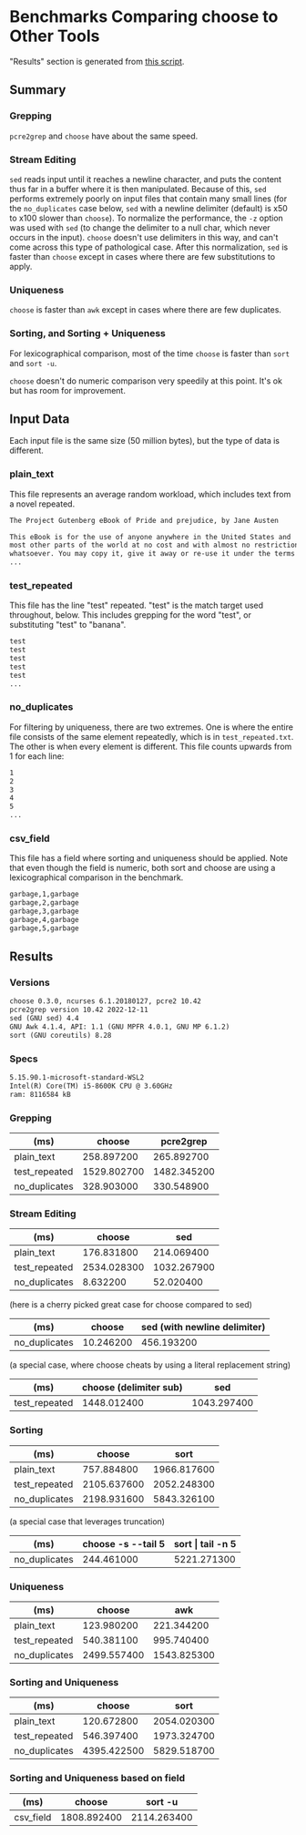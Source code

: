 # Benchmarks Comparing choose to Other Tools

"Results" section is generated from [this script](./gen_perf_stats.bash).

## Summary

### Grepping

`pcre2grep` and `choose` have about the same speed.

### Stream Editing

`sed` reads input until it reaches a newline character, and puts the content thus far in a buffer where it is then manipulated. Because of this, `sed` performs extremely poorly on input files that contain many small lines (for the `no_duplicates` case below, `sed` with a newline delimiter (default) is x50 to x100 slower than `choose`). To normalize the performance, the `-z` option was used with `sed` (to change the delimiter to a null char, which never occurs in the input). `choose` doesn't use delimiters in this way, and can't come across this type of pathological case. After this normalization, `sed` is faster than `choose` except in cases where there are few substitutions to apply.

### Uniqueness

`choose` is faster than `awk` except in cases where there are few duplicates.

### Sorting, and Sorting + Uniqueness

For lexicographical comparison, most of the time `choose` is faster than `sort` and `sort -u`.

`choose` doesn't do numeric comparison very speedily at this point. It's ok but has room for improvement.

## Input Data

Each input file is the same size (50 million bytes), but the type of data is different.

### plain_text

This file represents an average random workload, which includes text from a novel repeated.

```txt
The Project Gutenberg eBook of Pride and prejudice, by Jane Austen

This eBook is for the use of anyone anywhere in the United States and
most other parts of the world at no cost and with almost no restrictions
whatsoever. You may copy it, give it away or re-use it under the terms
...
```

### test_repeated

This file has the line "test" repeated. "test" is the match target used throughout, below. This includes grepping for the word "test", or substituting "test" to "banana".

```txt
test
test
test
test
test
...
```

### no_duplicates

For filtering by uniqueness, there are two extremes. One is where the entire file consists of the same element repeatedly, which is in `test_repeated.txt`. The other is when every element is different. This file counts upwards from 1 for each line:

```txt
1
2
3
4
5
...
```

### csv_field

This file has a field where sorting and uniqueness should be applied. Note that even though the field is numeric, both sort and choose are using a lexicographical comparison in the benchmark. 

```txt
garbage,1,garbage
garbage,2,garbage
garbage,3,garbage
garbage,4,garbage
garbage,5,garbage
```

## Results

### Versions
```txt
choose 0.3.0, ncurses 6.1.20180127, pcre2 10.42
pcre2grep version 10.42 2022-12-11
sed (GNU sed) 4.4
GNU Awk 4.1.4, API: 1.1 (GNU MPFR 4.0.1, GNU MP 6.1.2)
sort (GNU coreutils) 8.28
```
### Specs
```txt
5.15.90.1-microsoft-standard-WSL2
Intel(R) Core(TM) i5-8600K CPU @ 3.60GHz
ram: 8116584 kB
```

### Grepping

| (ms)             | choose | pcre2grep  |
|------------------|--------|------------|
| plain_text       | 258.897200 | 265.892700 | 
| test_repeated    | 1529.802700 | 1482.345200 | 
| no_duplicates    | 328.903000 | 330.548900 | 

### Stream Editing

| (ms)             | choose | sed  |
|------------------|--------|------|
| plain_text       | 176.831800 | 214.069400 | 
| test_repeated    | 2534.028300 | 1032.267900 | 
| no_duplicates    | 8.632200 | 52.020400 | 

(here is a cherry picked great case for choose compared to sed)

| (ms)             | choose | sed (with newline delimiter) |
|------------------|--------|------|
| no_duplicates    | 10.246200 | 456.193200 | 

(a special case, where choose cheats by using a literal replacement string)

| (ms)             | choose (delimiter sub) | sed |
|------------------|------------------------|-----|
| test_repeated    | 1448.012400 | 1043.297400 | 

### Sorting 

| (ms)             | choose | sort |
|------------------|--------|------|
| plain_text       | 757.884800 | 1966.817600 | 
| test_repeated    | 2105.637600 | 2052.248300 | 
| no_duplicates    | 2198.931600 | 5843.326100 | 

(a special case that leverages truncation)


| (ms)             | choose -s --tail 5 | sort \| tail -n 5 |
|------------------|--------|------|
| no_duplicates    | 244.461000 | 5221.271300 | 

### Uniqueness 

| (ms)             | choose | awk |
|------------------|--------|-----|
| plain_text       | 123.980200 | 221.344200 | 
| test_repeated    | 540.381100 | 995.740400 | 
| no_duplicates    | 2499.557400 | 1543.825300 | 

### Sorting and Uniqueness  

| (ms)             | choose | sort |
|------------------|--------|------|
| plain_text       | 120.672800 | 2054.020300 | 
| test_repeated    | 546.397400 | 1973.324700 | 
| no_duplicates    | 4395.422500 | 5829.518700 | 


### Sorting and Uniqueness based on field  

| (ms)             | choose | sort -u |
|------------------|--------|---------|
| csv_field        | 1808.892400 | 2114.263400 | 
